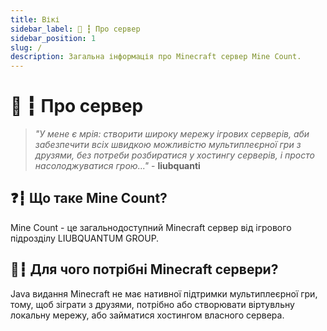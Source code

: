 ```yaml
---
title: Вікі
sidebar_label: 🌳 ┇ Про сервер
sidebar_position: 1
slug: /
description: Загальна інформація про Minecraft сервер Mine Count.
---
```

# 🌳 ┇ Про сервер

> *"У мене є мрія: створити широку мережу ігрових серверів, аби забезпечити всіх швидкою можливістю мультиплеєрної гри з друзями, без потреби розбиратися у хостингу серверів, і просто насолоджуватися грою..."* - **liubquanti**

## ❓┇ Що таке Mine Count?

Mine Count - це загальнодоступний Minecraft сервер від ігрового підрозділу LIUBQUANTUM GROUP.

## 🔗┇ Для чого потрібні Minecraft сервери?

Java видання Minecraft не має нативної підтримки мультиплеєрної гри, тому, щоб зіграти з друзями, потрібно або створювати віртувльну локальну мережу, або займатися хостингом власного сервера.
